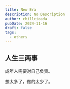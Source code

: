 ```yaml
---
title: New Era
description: No Description
author: chillcicada
pubDate: 2024-11-16
draft: false
tags:
  - others
---
```


## 人生三两事

成年人需要对自己负责。

想太多了，做的太少了。

